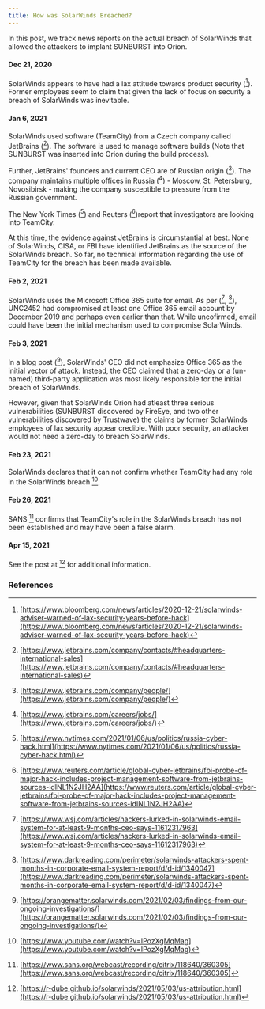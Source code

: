 ```yaml
---
title: How was SolarWinds Breached?
---
```

In this post, we track news reports on the actual breach of SolarWinds that allowed the attackers to implant SUNBURST into Orion.

#### Dec 21, 2020
SolarWinds appears to have had a lax attitude towards product security ([^bloomberg20201221]). Former employees seem to claim that given the lack of focus on security a breach of SolarWinds was inevitable.

#### Jan 6, 2021 
SolarWinds used software (TeamCity) from a Czech company called JetBrains ([^jetbrains1]). The software is used to manage software builds (Note that SUNBURST was inserted into Orion during the build process).

Further, JetBrains' founders and current CEO are of Russian origin ([^jetbrains2]). The company maintains multiple offices in Russia ([^jetbrains3]) - Moscow, St. Petersburg, Novosibirsk - making the company susceptible to pressure from the Russian government.

The New York Times ([^nyt20210106]) and Reuters ([^reuters20210106])report that investigators are looking into TeamCity.

At this time, the evidence against JetBrains is circumstantial at best. None of SolarWinds, CISA, or FBI have identified JetBrains as the source of the SolarWinds breach. So far, no technical information regarding the use of TeamCity for the breach has been made available.

#### Feb 2, 2021
SolarWinds uses the Microsoft Office 365 suite for email. As per ([^wsj20210202], [^dr20210203]), UNC2452 had compromised at least one Office 365 email account by December 2019 and perhaps even earlier than that. While uncofirmed, email could have been the initial mechanism used to compromise SolarWinds.

#### Feb 3, 2021
In a blog post ([^solarwinds20210203]), SolarWinds' CEO did not emphasize Office 365 as the initial vector of attack. Instead, the CEO claimed that a zero-day or a (un-named) third-party application was most likely responsible for the initial breach of SolarWinds.

However, given that SolarWinds Orion had atleast three serious vulnerabilities (SUNBURST discovered by FireEye, and two other vulnerabilities discovered by Trustwave) the claims by former SolarWinds employees of lax security appear credible. With poor security, an attacker would not need a zero-day to breach SolarWinds.

#### Feb 23, 2021
SolarWinds declares that it can not confirm whether TeamCity had any role in the SolarWinds breach [^senate20210223].

#### Feb 26, 2021
SANS [^sans20210226] confirms that TeamCity's role in the SolarWinds breach has not been established and may have been a false alarm.

#### Apr 15, 2021
See the post at [^blog20210503] for additional information.


### References 
[^bloomberg20201221]: [https://www.bloomberg.com/news/articles/2020-12-21/solarwinds-adviser-warned-of-lax-security-years-before-hack](https://www.bloomberg.com/news/articles/2020-12-21/solarwinds-adviser-warned-of-lax-security-years-before-hack)
[^nyt20210106]: [https://www.nytimes.com/2021/01/06/us/politics/russia-cyber-hack.html](https://www.nytimes.com/2021/01/06/us/politics/russia-cyber-hack.html)
[^reuters20210106]: [https://www.reuters.com/article/global-cyber-jetbrains/fbi-probe-of-major-hack-includes-project-management-software-from-jetbrains-sources-idINL1N2JH2AA](https://www.reuters.com/article/global-cyber-jetbrains/fbi-probe-of-major-hack-includes-project-management-software-from-jetbrains-sources-idINL1N2JH2AA)
[^jetbrains1]: [https://www.jetbrains.com/company/contacts/#headquarters-international-sales](https://www.jetbrains.com/company/contacts/#headquarters-international-sales)
[^jetbrains2]: [https://www.jetbrains.com/company/people/](https://www.jetbrains.com/company/people/)
[^jetbrains3]: [https://www.jetbrains.com/careers/jobs/](https://www.jetbrains.com/careers/jobs/)
[^wsj20210202]: [https://www.wsj.com/articles/hackers-lurked-in-solarwinds-email-system-for-at-least-9-months-ceo-says-11612317963](https://www.wsj.com/articles/hackers-lurked-in-solarwinds-email-system-for-at-least-9-months-ceo-says-11612317963)
[^dr20210203]: [https://www.darkreading.com/perimeter/solarwinds-attackers-spent-months-in-corporate-email-system-report/d/d-id/1340047](https://www.darkreading.com/perimeter/solarwinds-attackers-spent-months-in-corporate-email-system-report/d/d-id/1340047)
[^solarwinds20210203]: [https://orangematter.solarwinds.com/2021/02/03/findings-from-our-ongoing-investigations/](https://orangematter.solarwinds.com/2021/02/03/findings-from-our-ongoing-investigations/)
[^sans20210226]: [https://www.sans.org/webcast/recording/citrix/118640/360305](https://www.sans.org/webcast/recording/citrix/118640/360305)
[^senate20210223]: [https://www.youtube.com/watch?v=IPozXgMqMag](https://www.youtube.com/watch?v=IPozXgMqMag)
[^blog20210503]: [https://r-dube.github.io/solarwinds/2021/05/03/us-attribution.html](https://r-dube.github.io/solarwinds/2021/05/03/us-attribution.html)
